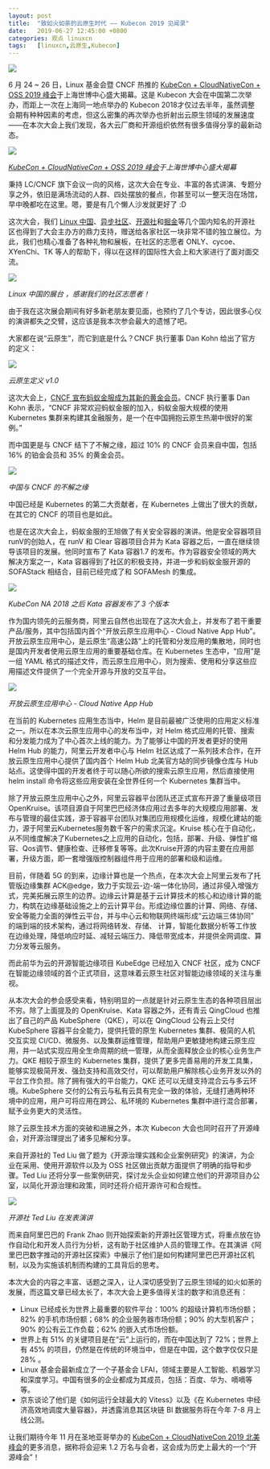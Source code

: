 ```yaml
---
layout: post
title:	"致如火如荼的云原生时代 —— Kubecon 2019 见闻录"
date:	2019-06-27 12:45:00 +0800 
categories:	观点 linuxcn 
tags:	[linuxcn,云原生,Kubecon]
---
```



 


![](/Asserts/Images//attachment/album/201906/27/121322w8sjraw8ucwo3cjf.jpg)


6 月 24 ~ 26 日，Linux 基金会暨 CNCF 热推的 [KubeCon + CloudNativeCon + OSS 2019 峰会](https://www.lfasiallc.com/events/kubecon-cloudnativecon-china-2019/)于上海世博中心盛大揭幕。这是 Kubecon 大会在中国第二次举办，而距上一次在上海同一地点举办的 Kubecon 2018才仅过去半年，虽然调整会期有种种因素的考虑，但这么密集的再次举办也折射出云原生领域的发展速度——在本次大会上我们发现，各大云厂商和开源组织依然有很多值得分享的最新动态。


![](/Asserts/Images//attachment/album/201906/27/121409qigghogig919139h.jpg)


*[KubeCon + CloudNativeCon + OSS 2019 峰会](https://www.lfasiallc.com/events/kubecon-cloudnativecon-china-2019/)于上海世博中心盛大揭幕*


秉持 LC/CNCF 旗下会议一向的风格，这次大会在专业、丰富的各式讲演、专题分享之外，依旧是满场流动的人群、四处摆放的餐点，你甚至可以一整天泡在场馆，早中晚都吃在这里。嗯，要是有几个懒人沙发就更好了 :D


这次大会，我们 [Linux 中国](https://linux.cn/)、[异步社区](http://epubit.com.cn)、[开源社](http://kaiyuanshe.cn/)和[掘金](https://juejin.im/)等几个国内知名的开源社区也得到了大会主办方的鼎力支持，赠送给各家社区一块非常不错的独立展位。为此，我们也精心准备了各种礼物和展板，在社区的志愿者 ONLY、cycoe、XYenChi、TK 等人的帮助下，得以在这样的国际性大会上和大家进行了面对面交流。


![](/Asserts/Images//attachment/album/201906/27/121803zzvheinxg5g4igxn.jpg)


*Linux 中国的展台 ，感谢我们的社区志愿者！*


由于我在这次展会期间有好多新老朋友要见面，也预约了几个专访，因此很多心仪的演讲都失之交臂，这应该是我本次参会最大的遗憾了吧。


大家都在说“云原生”，而它到底是什么？CNCF 执行董事 Dan Kohn 给出了官方的定义：


![](/Asserts/Images//attachment/album/201906/27/121906pxigriya3fcin882.jpg)


*云原生定义 v1.0*


这次大会上，[CNCF 宣布蚂蚁金服成为其新的黄金会员](/article-11016-1.html)。CNCF 执行董事 Dan Kohn 表示，“CNCF 非常欢迎蚂蚁金服的加入，蚂蚁金服大规模的使用 Kubernetes 集群来构建其金融服务，是一个在中国拥抱云原生热潮中很好的案例。”


而中国更是与 CNCF 结下了不解之缘，超过 10% 的 CNCF 会员来自中国，包括 16% 的铂金会员和 35% 的黄金会员。


![](/Asserts/Images//attachment/album/201906/27/122018xppjppwrzbsn3woo.jpg)


*中国与 CNCF 的不解之缘*


中国已经是 Kubernetes 的第二大贡献者，在 Kubernetes 上做出了很大的贡献，在其它的 CNCF 的项目也是如此。


也是在这次大会上，蚂蚁金服的王旭做了有关安全容器的演讲。他是安全容器项目 runV的创始人，在 runV 和 Clear 容器项目合并为 Kata 容器之后，一直在继续领导该项目的发展。他同时宣布了 Kata 容器1.7 的发布。作为容器安全领域的两大解决方案之一，Kata 容器得到了社区的积极支持，并进一步和蚂蚁金服开源的 SOFAStack 相结合，目前已经完成了和 SOFAMesh 的集成。


![](/Asserts/Images//attachment/album/201906/27/122120oom2octz6o7w1caw.jpg)


*KubeCon NA 2018 之后 Kata 容器发布了 3 个版本*


作为国内领先的云服务商，阿里云自然也出现在了这次大会上，并发布了若干重要产品/服务，其中包括国内首个“开放云原生应用中心 - Cloud Native App Hub”。开放云原生应用中心，是云原生“高速公路”上的托管和分发应用的集散地，同时也是国内开发者使用云原生应用的重要基础仓库。在 Kubernetes 生态中，“应用”是一组 YAML 格式的描述文件，而云原生应用中心，则为搜索、使用和分享这些应用描述文件提供了一个完全开源与开放的交互平台。


![](/Asserts/Images//attachment/album/201906/27/122204ayww74i7ii7e7qwp.jpg)


*开放云原生应用中心 - Cloud Native App Hub*


在当前的 Kubernetes 应用生态当中，Helm 是目前最被广泛使用的应用定义标准之一。所以在本次云原生应用中心的发布当中，对 Helm 格式应用的托管、搜索和分发能力成为了中心首次上线的能力。为了能够让中国的开发者更好的使用 Helm Hub 的能力，阿里云开发者中心与 Helm 社区达成了一系列技术合作，在开放云原生应用中心提供了国内首个 Helm Hub 北美官方站的同步镜像仓库与 Hub 站点。这使得中国的开发者终于可以随心所欲的搜索云原生应用，然后直接使用 helm install 命令将这些应用安装在全世界任何一个 Kubernetes 集群当中。


除了开放云原生应用中心之外，阿里云容器平台团队还正式宣布开源了重量级项目 OpenKruise。该项目源自于阿里巴巴经济体应用过去多年的大规模应用部署、发布与管理的最佳实践，源于容器平台团队对集团应用规模化运维，规模化建站的能力，源于阿里云Kubernetes服务数千客户的需求沉淀。Kruise 核心在于自动化，从不同维度解决了Kubernetes之上应用的自动化，包括，部署、升级、弹性扩缩容、Qos调节、健康检查、迁移修复等等。此次Kruise开源的内容主要在应用部署，升级方面，即一套增强版控制器组件用于应用的部署和级和运维。


目前，伴随着 5G 的到来，边缘计算也是一个热点，在本次大会上阿里云发布了托管版边缘集群 ACK@edge，致力于实现云-边-端一体化协同，通过非侵入增强方式，完美拓展云原生的边界。边缘云计算是基于云计算技术的核心和边缘计算的能力，构筑在边缘基础设施之上的云计算平台。形成边缘位置的计算、网络、存储、安全等能力全面的弹性云平台，并与中心云和物联网终端形成“云边端三体协同” 的端到端的技术架构，通过将网络转发、存储、 计算，智能化数据分析等工作放在边缘处理，降低响应时延、减轻云端压力、降低带宽成本，并提供全网调度、算力分发等云服务。


而此前华为云的开源智能边缘项目 KubeEdge 已经加入 CNCF 社区，成为 CNCF 在智能边缘领域的首个正式项目，这意味着云原生社区对智能边缘领域的关注与重视。


从本次大会的参会感受来看，特别明显的一点就是针对云原生生态的各种项目层出不穷。除了上面提及的 OpenKruise、Kata 容器之外，还有青云 QingCloud 也推出了自己的产品 KubeSphere（QKE），可以在 QingCloud 公有云上交付 KubeSphere 容器平台全能力，提供托管的原生 Kubernetes 集群、极简的人机交互实现 CI/CD、微服务、以及集群运维管理，帮助用户更敏捷地构建云原生应用，并一站式实现应用全生命周期的统一管理，从而全面释放企业的核心业务生产力。QKE 相较于原生的 Kubernetes 集群，提供了更多完善易用的开发工具集，能够实现极简开发、强劲支持和高效交付，可以帮助用户解除核心业务开发以外的平台工作负担。除了拥有强大的平台能力，QKE 还可以无缝支持混合云与多云环境。KubeSphere 交付的公有云与私有云具有完全一致的体验，无缝打通两种环境中的应用，用户可将应用在跨公、私环境的 Kubernetes 集群中进行混合部署，赋予业务更大的灵活性。


除了云原生技术方面的突破和进展之外，本次 Kubecon 大会也同时召开了开源峰会，对开源治理提出了诸多见解和分享。


来自开源社的 Ted Liu 做了题为《开源治理实践和企业案例研究》的演讲，为企业在采用、使用开源软件以及为 OSS 社区做出贡献方面提供了明确的指导和步骤。Ted Liu 还将分享一些案例研究，探讨龙头企业如何建立他们的开源项目办公室，以简化开源治理和政策，同时还将介绍开源许可和合规性。


![](/Asserts/Images//attachment/album/201906/27/122713q44jfpxc7v2mcfv2.jpg)


*开源社 Ted Liu 在发表演讲*


而来自阿里巴巴的 Frank Zhao 则开始探索新的开源社区管理方式，将重点放在协作自动化和开发人员行为分析，这有助于社区维护人员的管理工作。在其演讲《阿里巴巴数字推动的开源社区探索》中展示了他们是如何构建阿里巴巴开源社区机制，以及为实施该机制而构建的工具背后的思考。


本次大会的内容之丰富、话题之深入，让人深切感受到了云原生领域的如火如荼的发展，而这篇文章已经太长了，本次大会上更多值得关注的数字和消息还有：


* Linux 已经成长为世界上最重要的软件平台：100% 的超级计算机市场份额；82% 的手机市场份额；68% 的企业服务器市场份额；90% 的大型机客户；90% 的公有云工作负载；62% 的嵌入式市场份额。
* 世界上有 51% 的关键项目是在“云”上运行的，而在中国达到了 72%；世界上有 45% 的项目，仍然是在传统的环境当中，但是在中国，这个数字仅仅只是 28% 。
* Linux 基金会最新成立了一个子基金会 LFAI，领域主要是人工智能、机器学习和深度学习。中国有很多的企业都成为其成员，包括：百度、华为、嘀嘀等等。
* 京东谈论了他们是《如何运行全球最大的 Vitess》以及《在 Kubernetes 中经济高效地调度大量容器》，并透露消息其区块链 BI 数据服务将在今年 7-8 月上线公测。


让我们期待今年 11 月在圣地亚哥举办的 [KubeCon + CloudNativeCon 2019 北美峰会](https://events.linuxfoundation.org/events/kubecon-cloudnativecon-north-america-2019/)的更多消息，据称将会迎来 1.2 万名与会者，这会成为历史上最大的一个“开源峰会”！
